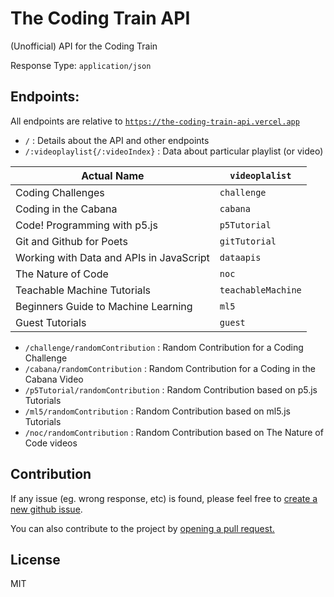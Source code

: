 # The Coding Train API

(Unofficial) API for the Coding Train

Response Type: `application/json`

## Endpoints:

All endpoints are relative to [`https://the-coding-train-api.vercel.app`](https://the-coding-train-api.vercel.app)

* `/` : Details about the API and other endpoints
* `/:videoplaylist{/:videoIndex}` : Data about particular playlist (or video)

| Actual Name                              | `videoplalist`     |
| ---------------------------------------- | ------------------ |
| Coding Challenges                        | `challenge`        |
| Coding in the Cabana                     | `cabana`           |
| Code! Programming with p5.js             | `p5Tutorial`       |
| Git and Github for Poets                 | `gitTutorial`      |
| Working with Data and APIs in JavaScript | `dataapis`         |
| The Nature of Code                       | `noc`              |
| Teachable Machine Tutorials              | `teachableMachine` |
| Beginners Guide to Machine Learning      | `ml5`              |
| Guest Tutorials                          | `guest`            |

* `/challenge/randomContribution` : Random Contribution for a Coding Challenge
* `/cabana/randomContribution` : Random Contribution for a Coding in the Cabana Video
* `/p5Tutorial/randomContribution` : Random Contribution based on p5.js Tutorials 
* `/ml5/randomContribution` : Random Contribution based on ml5.js Tutorials
* `/noc/randomContribution` : Random Contribution based on The Nature of Code videos


## Contribution
If any issue (eg. wrong response, etc) is found, please feel free to [create a new github issue](/issues).

You can also contribute to the project by [opening a pull request.](/pulls)

## License
MIT

